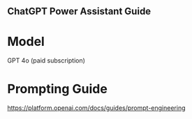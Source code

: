 ## ChatGPT Power Assistant Guide

# Model
GPT 4o (paid subscription)

# Prompting Guide
https://platform.openai.com/docs/guides/prompt-engineering